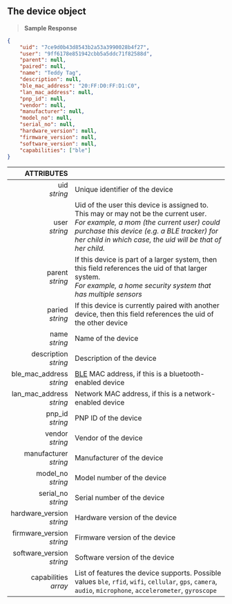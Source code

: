 ## The device object

> **Sample Response**

```json
{
    "uid": "7ce9d0b43d8543b2a53a3990028b4f27",
    "user": "9ff6178e851942cbb5a5ddc71f82588d",
    "parent": null,
    "paired": null,
    "name": "Teddy Tag",
    "description": null,
    "ble_mac_address": "20:FF:D0:FF:D1:C0",
    "lan_mac_address": null,
    "pnp_id": null,
    "vendor": null,
    "manufacturer": null,
    "model_no": null,
    "serial_no": null,
    "hardware_version": null,
    "firmware_version": null,
    "software_version": null,
    "capabilities": ["ble"]
}
```

ATTRIBUTES||
---------:        | -----------
uid<br>*string*   | Unique identifier of the device
user<br>*string*  | Uid of the user this device is assigned to.  This may or may not be the current user.<br>*For example, a mom (the current user) could purchase this device (e.g. a BLE tracker) for her child in which case, the uid will be that of her child.*
parent<br>*string*  | If this device is part of a larger system, then this field references the uid of that larger system.<br>*For example, a home security system that has multiple sensors*
paried<br>*string*  | If this device is currently paired with another device, then this field references the uid of the other device
name<br>*string*  | Name of the device
description<br>*string*  | Description of the device
ble_mac_address<br>*string*  | [BLE](https://en.wikipedia.org/wiki/Bluetooth_low_energy) MAC address, if this is a bluetooth-enabled device
lan_mac_address<br>*string*  | Network MAC address, if this is a network-enabled device
pnp_id<br>*string*  | PNP ID of the device
vendor<br>*string*  | Vendor of the device
manufacturer<br>*string*  | Manufacturer of the device
model_no<br>*string*  | Model number of the device
serial_no<br>*string*  | Serial number of the device
hardware_version<br>*string*  | Hardware version of the device
firmware_version<br>*string*  | Firmware version of the device
software_version<br>*string*  | Software version of the device
capabilities<br>*array*  | List of features the device supports. Possible values `ble`, `rfid`, `wifi`, `cellular`, `gps`, `camera`, `audio`, `microphone`, `accelerometer`, `gyroscope`
